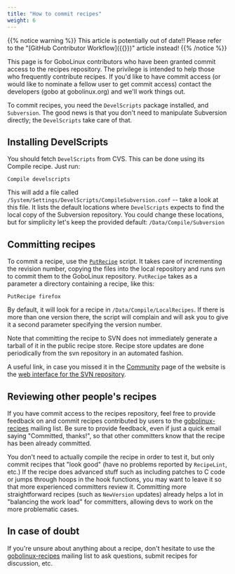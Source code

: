 ```yaml
---
title: "How to commit recipes"
weight: 6
---
```


{{% notice warning %}} This article is potentially out of date!! Please refer to
the "[GitHub Contributor Workflow]({{<ref GitHub-contributor-workflow>}})"
article instead! {{% /notice %}}

This page is for GoboLinux contributors who have been granted commit access to
the recipes repository. The privilege is intended to help those who frequently
contribute recipes. If you'd like to have commit access (or would like to
nominate a fellow user to get commit access) contact the developers (gobo at
gobolinux.org) and we'll work things out.

To commit recipes, you need the `DevelScripts` package installed, and
`Subversion`. The good news is that you don't need to manipulate Subversion
directly; the `DevelScripts` take care of that.

## Installing DevelScripts

You should fetch `DevelScripts` from CVS. This can be done using its Compile
recipe. Just run:

```fish
Compile develscripts
```

This will add a file called
`/System/Settings/DevelScripts/CompileSubversion.conf` -- take a look at this
file. It lists the default locations where `DevelScripts` expects to find the
local copy of the Subversion repository. You could change these locations, but
for simplicity let's keep the provided default: `/Data/Compile/Subversion`

## Committing recipes

To commit a recipe, use the [`PutRecipe`](/Commands/PutRecipe) script. It takes
care of incrementing the revision number, copying the files into the local
repository and runs svn to commit them to the GoboLinux repository. `PutRecipe`
takes as a parameter a directory containing a recipe, like this:

```fish
PutRecipe firefox
```

By default, it will look for a recipe in `/Data/Compile/LocalRecipes`. If there
is more than one version there, the script will complain and will ask you to
give it a second parameter specifying the version number.

Note that committing the recipe to SVN does not immediately generate a tarball
of it in the public recipe store. Recipe store updates are done periodically
from the svn repository in an automated fashion.

A useful link, in case you missed it in the
[Community](http://gobolinux.org/?page=community) page of the website is the
[web interface for the SVN repository](http://gobolinux.org/websvn/).

## Reviewing other people's recipes

If you have commit access to the recipes repository, feel free to provide
feedback on and commit recipes contributed by users to the
[gobolinux-recipes](http://lists.gobolinux.org/mailman/listinfo/gobolinux-recipes/)
mailing list. Be sure to provide feedback, even if just a quick email saying
"Committed, thanks!", so that other committers know that the recipe has been
already committed.

You don't need to actually compile the recipe in order to test it, but only
commit recipes that "look good" (have no problems reported by `RecipeLint`,
etc.) If the recipe does advanced stuff such as including patches to C code or
jumps through hoops in the hook functions, you may want to leave it so that more
experienced committers review it. Committing more straightforward recipes (such
as `NewVersion` updates) already helps a lot in "balancing the work load" for
committers, allowing devs to work on the more problematic cases.

## In case of doubt

If you're unsure about anything about a recipe, don't hesitate to use the
[gobolinux-recipes](http://lists.gobolinux.org/mailman/listinfo/gobolinux-recipes/)
mailing list to ask questions, submit recipes for discussion, etc.
